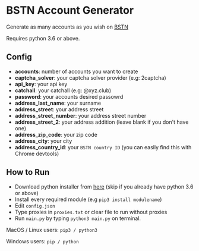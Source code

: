 # BSTN Account Generator

Generate as many accounts as you wish on [BSTN](https://www.bstn.com)

Requires python 3.6 or above.

## Config

+ **accounts**:  number of accounts you want to create
+ **captcha_solver**: your captcha solver provider (e.g: 2captcha)
+ **api_key**: your api key
+ **catchall**: your catchall (e.g: @xyz.club)
+ **password**: your accounts desired passowrd
+ **address_last_name**: your surname
+ **address_street**: your address street
+ **address_street_number**: your address street number
+ **address_street_2**: your address addition (leave blank if you don't have one)
+ **address_zip_code**: your zip code
+ **address_city**: your city
+ **address_country_id**: your `BSTN country ID` (you can easily find this with Chrome devtools)



## How to Run

+ Download python installer from [here](https://www.python.org/downloads/release/python-367/) (skip if you already have python 3.6 or above)
+ Install every required module (e.g `pip3 install modulename`)
+ Edit `config.json`
+ Type proxies in `proxies.txt` or clear file to run without proxies
+ Run `main.py` by typing `python3 main.py` on terminal.


MacOS / Linux users: `pip3 / python3`

Windows users: `pip / python`
